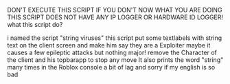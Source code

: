 DON'T EXECUTE THIS SCRIPT IF YOU DON'T NOW WHAT YOU ARE DOING
THIS SCRIPT DOES NOT HAVE ANY IP LOGGER OR HARDWARE ID LOGGER!
what this script do?

i named the script "string viruses" this script put some textlabels with string text on the client screen
and make him say they are a Exploiter
maybe it causes a few epileptic attacks but nothing major!
remove the Character of the client and his topbarapp to stop any move
It also prints the word "string" many times in the Roblox console
a bit of lag and sorry if my english is so bad

